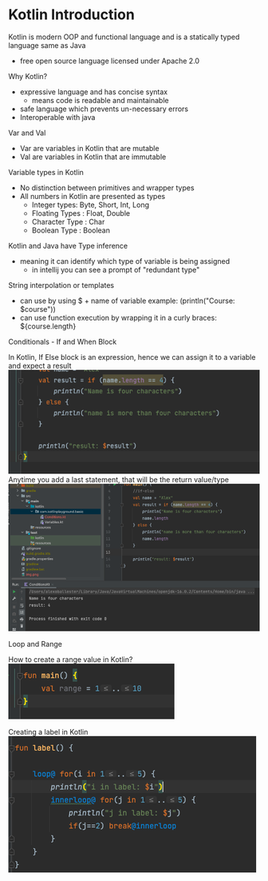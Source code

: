# Kotlin Introduction

Kotlin is modern OOP and functional language and is a statically typed language same as Java
- free open source language licensed under Apache 2.0

Why Kotlin?
- expressive language and has concise syntax
  - means code is readable and maintainable
- safe language which prevents un-necessary errors
- Interoperable with java

Var and Val
- Var are variables in Kotlin that are mutable
- Val are variables in Kotlin that are immutable


Variable types in Kotlin

- No distinction between primitives and wrapper types
- All numbers in Kotlin are presented as types
  - Integer types: Byte, Short, Int, Long
  - Floating Types : Float, Double
  - Character Type : Char
  - Boolean Type : Boolean

Kotlin and Java have Type inference
- meaning it can identify which type of variable is being assigned
  - in intellij you can see a prompt of "redundant type"

String interpolation or templates
- can use by using $ + name of variable example: (println("Course: $course"))
- can use function execution by wrapping it in a curly braces: ${course.length}

Conditionals - If and When Block

In Kotlin, If Else block is an expression, hence we can assign it to a variable and expect a result
![img.png](img.png)
Anytime you add a last statement, that will be the return value/type
![img_1.png](img_1.png)


Loop and Range

How to create a range value in Kotlin?
![img_2.png](img_2.png)

Creating a label in Kotlin
![img_3.png](img_3.png)